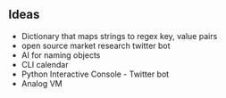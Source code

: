 ## Ideas

* Dictionary that maps strings to regex key, value pairs
* open source market research twitter bot
* AI for naming objects
* CLI calendar
* Python Interactive Console - Twitter bot
* Analog VM
